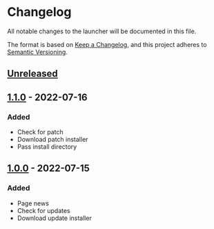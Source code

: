 # Changelog

All notable changes to the launcher will be documented in this file.

The format is based on [Keep a Changelog](https://keepachangelog.com/en/1.0.0/),
and this project adheres to [Semantic Versioning](https://semver.org/spec/v2.0.0.html).

## [Unreleased]

## [1.1.0] - 2022-07-16

### Added

- Check for patch
- Download patch installer
- Pass install directory

## [1.0.0] - 2022-07-15

### Added

- Page news
- Check for updates
- Download update installer

[unreleased]: https://github.com/vae-soli-fr/client/compare/launcher-v1.1.0...HEAD
[1.1.0]: https://github.com/vae-soli-fr/client/compare/launcher-v1.0.0...v1.1.0
[1.0.0]: https://github.com/vae-soli-fr/client/releases/tag/launcher-v1.0.0

